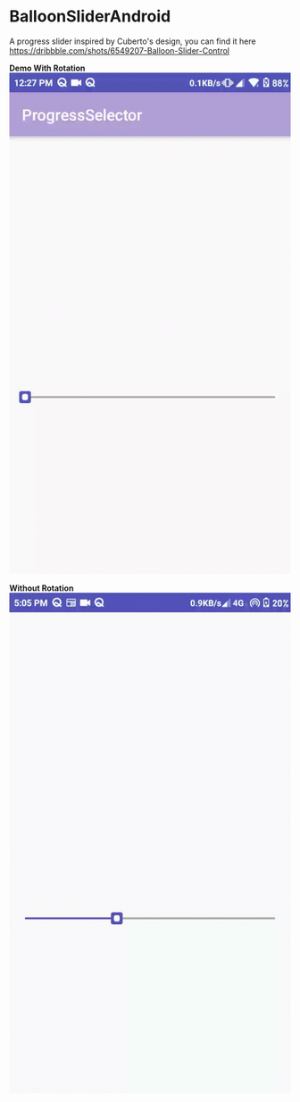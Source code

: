 # BalloonSliderAndroid

A progress slider inspired by Cuberto's design, you can find it here https://dribbble.com/shots/6549207-Balloon-Slider-Control

<b> Demo </b>
<b> With Rotation </b>
![](demo/with_rotation.gif)

<b> Without Rotation </b>
![](demo/without_rotation.gif)
